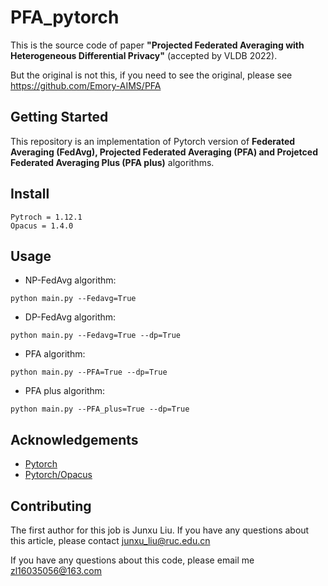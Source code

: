 # PFA_pytorch

This is the source code of paper __"Projected Federated Averaging with Heterogeneous Differential Privacy"__ (accepted by VLDB 2022).

But the original is not this, if you need to see the original, please see https://github.com/Emory-AIMS/PFA

## Getting Started

This repository is an implementation of Pytorch version of __Federated Averaging (FedAvg), Projected Federated Averaging (PFA) and Projetced Federated Averaging Plus (PFA plus)__ algorithms.

## Install

```
Pytroch = 1.12.1
Opacus = 1.4.0
```

## Usage

* NP-FedAvg algorithm:
```
python main.py --Fedavg=True
```

* DP-FedAvg algorithm:
```
python main.py --Fedavg=True --dp=True
```

* PFA algorithm:
```
python main.py --PFA=True --dp=True
```

* PFA plus algorithm:
```
python main.py --PFA_plus=True --dp=True
```

## Acknowledgements
* [Pytorch](https://github.com/pytorch/pytorch.git)
* [Pytorch/Opacus](https://github.com/pytorch/opacus.git)


## Contributing
The first author for this job is Junxu Liu. If you have any questions about this article, please contact junxu_liu@ruc.edu.cn

If you have any questions about this code, please email me zl16035056@163.com
